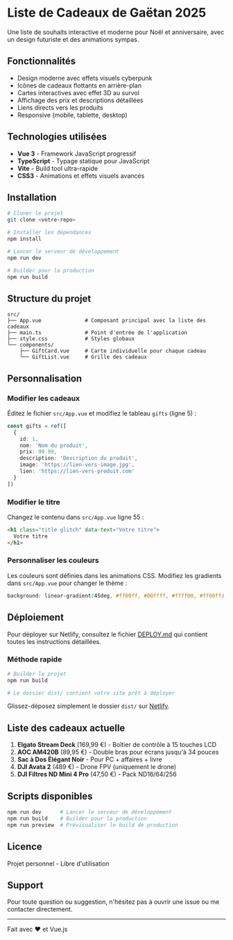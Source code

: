 # Liste de Cadeaux de Gaëtan 2025

Une liste de souhaits interactive et moderne pour Noël et anniversaire, avec un design futuriste et des animations sympas.

## Fonctionnalités

- Design moderne avec effets visuels cyberpunk
- Icônes de cadeaux flottants en arrière-plan
- Cartes interactives avec effet 3D au survol
- Affichage des prix et descriptions détaillées
- Liens directs vers les produits
- Responsive (mobile, tablette, desktop)

## Technologies utilisées

- **Vue 3** - Framework JavaScript progressif
- **TypeScript** - Typage statique pour JavaScript
- **Vite** - Build tool ultra-rapide
- **CSS3** - Animations et effets visuels avancés

## Installation

```bash
# Cloner le projet
git clone <votre-repo>

# Installer les dépendances
npm install

# Lancer le serveur de développement
npm run dev

# Builder pour la production
npm run build
```

## Structure du projet

```
src/
├── App.vue              # Composant principal avec la liste des cadeaux
├── main.ts              # Point d'entrée de l'application
├── style.css            # Styles globaux
└── components/
    ├── GiftCard.vue     # Carte individuelle pour chaque cadeau
    └── GiftList.vue     # Grille des cadeaux
```

## Personnalisation

### Modifier les cadeaux

Éditez le fichier `src/App.vue` et modifiez le tableau `gifts` (ligne 5) :

```typescript
const gifts = ref([
  {
    id: 1,
    nom: 'Nom du produit',
    prix: 99.99,
    description: 'Description du produit',
    image: 'https://lien-vers-image.jpg',
    lien: 'https://lien-vers-produit.com'
  }
])
```

### Modifier le titre

Changez le contenu dans `src/App.vue` ligne 55 :

```html
<h1 class="title glitch" data-text="Votre titre">
  Votre titre
</h1>
```

### Personnaliser les couleurs

Les couleurs sont définies dans les animations CSS. Modifiez les gradients dans `src/App.vue` pour changer le thème :

```css
background: linear-gradient(45deg, #ff00ff, #00ffff, #ffff00, #ff00ff);
```

## Déploiement

Pour déployer sur Netlify, consultez le fichier [DEPLOY.md](./DEPLOY.md) qui contient toutes les instructions détaillées.

### Méthode rapide

```bash
# Builder le projet
npm run build

# Le dossier dist/ contient votre site prêt à déployer
```

Glissez-déposez simplement le dossier `dist/` sur [Netlify](https://app.netlify.com/).

## Liste des cadeaux actuelle

1. **Elgato Stream Deck** (169,99 €) - Boîtier de contrôle à 15 touches LCD
2. **AOC AM420B** (89,95 €) - Double bras pour écrans jusqu'à 34 pouces
3. **Sac à Dos Élégant Noir** - Pour PC + affaires + livre
4. **DJI Avata 2** (489 €) - Drone FPV (uniquement le drone)
5. **DJI Filtres ND Mini 4 Pro** (47,50 €) - Pack ND16/64/256

## Scripts disponibles

```bash
npm run dev      # Lancer le serveur de développement
npm run build    # Builder pour la production
npm run preview  # Prévisualiser le build de production
```

## Licence

Projet personnel - Libre d'utilisation

## Support

Pour toute question ou suggestion, n'hésitez pas à ouvrir une issue ou me contacter directement.

---

Fait avec ❤️ et Vue.js
